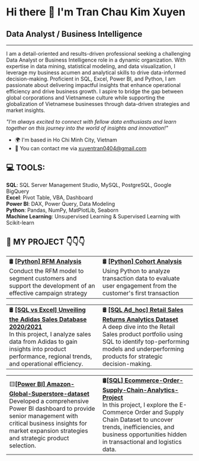 # Hi there 👋 I'm Tran Chau Kim Xuyen

## Data Analyst / Business Intelligence

---

I am a detail-oriented and results-driven professional seeking a challenging Data Analyst or Business Intelligence role in a dynamic organization. With expertise in data mining, statistical modeling, and data visualization, I leverage my business acumen and analytical skills to drive data-informed decision-making. Proficient in SQL, Excel, Power BI, and Python, I am passionate about delivering impactful insights that enhance operational efficiency and drive business growth. I aspire to bridge the gap between global corporations and Vietnamese culture while supporting the globalization of Vietnamese businesses through data-driven strategies and market insights.

_"I'm always excited to connect with fellow data enthusiasts and learn together on this journey into the world of insights and innovation!"_

- 🌍 I'm based in Ho Chi Minh City, Vietnam  
- 📧 You can contact me via xuyentran0404@gmail.com

## 💻 TOOLS:

**SQL**: SQL Server Management Studio, MySQL, PostgreSQL, Google BigQuery  
**Excel**: Pivot Table, VBA, Dashboard  
**Power BI**: DAX, Power Query, Data Modeling  
**Python**: Pandas, NumPy, MatPlotLib, Seaborn  
**Machine Learning**: Unsupervised Learning & Supervised Learning with Scikit-learn

## 🔗 MY PROJECT 👇👇👇

<table>
  <tr>
    <td width="50%">
      🛢️ <b><a href="https://github.com/xuyentran0404/Python_RFM_Analysis">[Python] RFM Analysis </a></b><br>
    Conduct the RFM model to segment customers and support the development of an effective campaign strategy
    </td>
    <td width="50%">
      🛢️ <b><a href="https://github.com/xuyentran0404/Python_Cohort_Analysis">[Python] Cohort Analysis </a></b><br>
      Using Python to analyze transaction data to evaluate user engagement from the customer's first transaction
    </td>
  </tr>
</table>

<table>
  <tr>
    <td width="50%">
      🛢️ <b><a href="https://github.com/xuyentran0404/SQL-Excel-Adidas-Sales-Performance-Insights">[SQL vs Excel] Unveiling the Adidas Sales Database 2020/2021</a></b><br>
      In this project, I analyze sales data from Adidas to gain insights into product performance, regional trends, and operational efficiency.
    </td>
    <td width="50%">
      🛢️ <b><a href="https://github.com/xuyentran0404/SQL-Ad-hoc-Retail-Sales-Returns-Analytics-Dataset">[SQL Ad_hoc] Retail Sales Returns Analytics Dataset</a></b><br>
      A deep dive into the Retail Sales product portfolio using SQL to identify top-performing models and underperforming products for strategic decision-making.
    </td>
  </tr>
</table>

<table>
  <tr>
    <td width="50%">
      🟨<b><a href="https://github.com/xuyentran0404/Power-BI-Global-Superstore-dataset">[Power BI] Amazon-Global-Superstore-dataset</a></b><br>
      Developed a comprehensive Power BI dashboard to provide senior management with critical business insights for market expansion strategies and strategic product selection.
    </td>
    <td width="50%">
      🛢️<b><a href="https://github.com/xuyentran0404/SQL-Ecommerce-Order-Supply-Chain-Analytics-Project">[SQL] Ecommerce-Order-Supply-Chain-Analytics-Project</a></b><br>
      In this project, I explore the E-Commerce Order and Supply Chain Dataset to uncover trends, inefficiencies, and business opportunities hidden in transactional and logistics data.
    </td>
  </tr>
</table>


